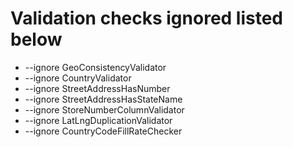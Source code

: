 # Validation checks ignored listed below

- --ignore GeoConsistencyValidator
- --ignore CountryValidator
- --ignore StreetAddressHasNumber
- --ignore StreetAddressHasStateName
- --ignore StoreNumberColumnValidator
- --ignore LatLngDuplicationValidator 
- --ignore CountryCodeFillRateChecker